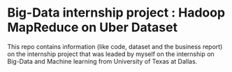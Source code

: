 # Big-Data internship project : Hadoop MapReduce on Uber Dataset

This repo contains information (like code, dataset and the business report) on the internship project that was leaded by myself on the internship on Big-Data and Machine learning from University of Texas at Dallas.
